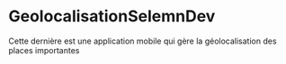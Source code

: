 # GeolocalisationSelemnDev
Cette dernière est une application mobile qui gère la géolocalisation des places importantes
